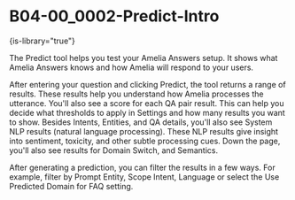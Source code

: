 # B04-00_0002-Predict-Intro

{is-library="true"}

<snippet id="B04-00_0002-Predict-Intro_snippet">



The Predict tool helps you test your Amelia Answers setup. It shows what Amelia Answers knows and how Amelia will respond to your users.

After entering your question and clicking Predict, the tool returns a range of results. These results help you understand how Amelia processes the utterance. You'll also see a score for each QA pair result. This can help you decide what thresholds to apply in Settings and how many results you want to show. Besides Intents, Entities, and QA details, you'll also see System NLP results (natural language processing). These NLP results give insight into sentiment, toxicity, and other subtle processing cues. Down the page, you'll also see results for Domain Switch, and Semantics.

After generating a prediction, you can filter the results in a few ways. For example, filter by Prompt Entity, Scope Intent, Language or select the Use Predicted Domain for FAQ setting.


</snippet>